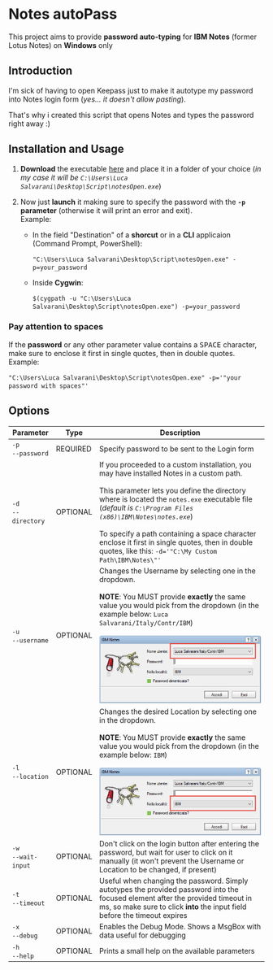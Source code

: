 # Notes autoPass
This project aims to provide **password auto-typing** for **IBM Notes** (former Lotus Notes) on **Windows** only

## Introduction
I'm sick of having to open Keepass just to make it autotype my password into Notes login form (*yes... it doesn't allow pasting*).

That's why i created this script that opens Notes and types the password right away :)

## Installation and Usage
1. **Download** the executable [here](https://github.com/LukeSavefrogs/notesAutoPass/releases) and place it in a folder of your choice (_in my case it will be `C:\Users\Luca Salvarani\Desktop\Script\notesOpen.exe`_)

2. Now just **launch** it making sure to specify the password with the **`-p` parameter** (otherwise it will print an error and exit).   
   Example: 
	- In the field "Destination" of a **shorcut** or in a **CLI** applicaion (Command Prompt, PowerShell): 
		```
		"C:\Users\Luca Salvarani\Desktop\Script\notesOpen.exe" -p=your_password
		```
	- Inside **Cygwin**:
		```
		$(cygpath -u "C:\Users\Luca Salvarani\Desktop\Script\notesOpen.exe") -p=your_password
		```
### Pay attention to spaces
If the **password** or any other parameter value contains a <kbd>SPACE</kbd> character, make sure to enclose it first in single quotes, then in double quotes. Example:
```
"C:\Users\Luca Salvarani\Desktop\Script\notesOpen.exe" -p='"your password with spaces"'
```

## Options
<table>
	<thead>
		<tr>
		<th>Parameter</th>
		<th>Type</th>
		<th>Description</th>
		</tr>
	</thead>
	<tbody>
		<tr>
			<td>
				<nobr><code>-p</code></nobr>
				<br>
				<nobr><code>--password</code></nobr>
			</td>
			<td>REQUIRED</td>
			<td>
				Specify password to be sent to the Login form
			</td>
		</tr>
		<tr>
			<td>
				<nobr><code>-d</code></nobr>
				<br>
				<nobr><code>--directory</code></nobr>
			</td>
			<td>OPTIONAL</td>
			<td>
				If you proceeded to a custom installation, you may have installed Notes in a custom path. 
				<br><br>
				This parameter lets you define the directory where is located the <code>notes.exe</code> executable file (<i>default is <code>C:\Program Files (x86)\IBM\Notes\notes.exe</code></i>)
				<br><br>
				To specify a path containing a space character enclose it first in single quotes, then in double quotes, like this: <code>-d='"C:\My Custom Path\IBM\Notes\"'</code>
			</td>
		</tr>
		<tr>
			<td>
				<nobr><code>-u</code></nobr>
				<br>
				<nobr><code>--username</code></nobr>
			</td>
			<td>OPTIONAL</td>
			<td>
				<span>
					Changes the Username by selecting one in the dropdown. 
					<br>
					<br>
					<strong>NOTE</strong>: You MUST provide <strong>exactly</strong> the same value you would pick from the dropdown (in the example below: <code>Luca Salvarani/Italy/Contr/IBM</code>)
				</span>
				<br><br>
				<img width="400px" src="images/aec8498197bb1f691737180b931157dda7c348f12d982d52fd6773078510ea5f.png"/>  
			</td>
		</tr>
		<tr>
			<td>
				<nobr><code>-l</code></nobr>
				<br>
				<nobr><code>--location</code></nobr>
			</td>
			<td>OPTIONAL</td>
			<td>
				<span>
					Changes the desired Location by selecting one in the dropdown.
					<br>
					<br>
					<strong>NOTE</strong>: You MUST provide <strong>exactly</strong> the same value you would pick from the dropdown (in the example below: <code>IBM</code>)
				</span>
				<br><br>
				<img width="400px" src="images/5a09ce6e67d4b89179e216f9ad77c49c2783083bd594e0fd6c6f4a86bc11cc77.png">
			</td>
		</tr>
		<tr>
			<td>
				<nobr><code>-w</code></nobr>
				<br>
				<nobr><code>--wait-input</code></nobr>
			</td>
			<td>OPTIONAL</td>
			<td>
				Don't click on the login button after entering the password, but wait for user to click on it manually (it won't prevent the Username or Location to be changed, if present)
			</td>
		</tr>
		<tr>
			<td>
				<nobr><code>-t</code></nobr>
				<br>
				<nobr><code>--timeout</code></nobr>
			</td>
			<td>OPTIONAL</td>
			<td>
				Useful when changing the password. Simply autotypes the provided password into the focused element after the provided timeout in ms, so make sure to click <strong>into</strong> the input field before the timeout expires
			</td>
		</tr>
		<tr>
			<td>
				<nobr><code>-x</code></nobr>
				<br>
				<nobr><code>--debug</code></nobr>
			</td>
			<td>OPTIONAL</td>
			<td>
				Enables the Debug Mode. Shows a MsgBox with data useful for debugging
			</td>
		</tr>
		<tr>
			<td>
				<nobr><code>-h</code></nobr>
				<br>
				<nobr><code>--help</code></nobr>
			</td>
			<td>OPTIONAL</td>
			<td>
				Prints a small help on the available parameters
			</td>
		</tr>
	</tbody>
</table>
